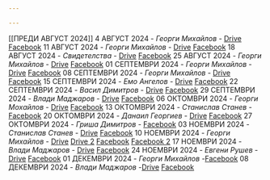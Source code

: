 ```yaml
---

---
```

[[ПРЕДИ АВГУСТ 2024]]
4 АВГУСТ 2024 - *Георги Михайлов* - [Drive](https://drive.google.com/file/d/1_GrfSP2Uq-ZES6ld6cVGpRKW2lItK37m/view?usp=drive_link) [Facebook](https://www.facebook.com/Shalom.Church.Lovech/videos/3362698070530338)
11 АВГУСТ 2024 - *Георги Михайлов* - [Drive](https://drive.google.com/file/d/1PXjHBvNbvxKHmPRWyYgjkxhGza5Yv0kw/view?usp=drive_link) [Facebook](https://www.facebook.com/Shalom.Church.Lovech/videos/510158601520995)
18 АВГУСТ 2024 - *Свидетелства* - [Drive](https://drive.google.com/file/d/1MDwj06UoDHBUg3Tla8q7BN3_yIfxMuC1/view?usp=drive_link) [Facebook](https://www.facebook.com/Shalom.Church.Lovech/videos/1018563079758005)
25 АВГУСТ 2024 - *Георги Михайлов* - [Drive](https://drive.google.com/file/d/1n6lOMXJwXI8cIOoEpFnUZwK8TqzMdDSq/view?usp=sharing) [Facebook](https://www.facebook.com/Shalom.Church.Lovech/videos/492346766858923)
01 СЕПТЕМВРИ 2024 - *Георги Михайлов* - [Drive](https://drive.google.com/file/d/11VoTJwMhfQZiKgBlPIeRetrpEFREBs7L/view?usp=drive_link) [Facebook](https://www.facebook.com/Shalom.Church.Lovech/videos/920498026508996)
08 СЕПТЕМВРИ 2024 - *Георги Михайлов* - [Drive](https://drive.google.com/file/d/1-0VvmkaOXAtTtzTWZCdoLdcaGzj6dxSF/view?usp=drive_link) [Facebook](https://www.facebook.com/Shalom.Church.Lovech/videos/439118628522308)
15 СЕПТЕМВРИ 2024 - *Емо Ангелов* - [Drive](https://drive.google.com/file/d/1B2ML6KZmeEa5PplqzT_eIuQn-x2cpfMG/view?usp=drive_link) [Facebook](https://www.facebook.com/Shalom.Church.Lovech/videos/1074549874010691)
22 СЕПТЕМВРИ 2024 - *Васил Димитров* - [Drive](https://drive.google.com/file/d/1B8PN3g1eFITxE_j0o2ZG2t3FYwecNL8f/view?usp=drivesdk) [Facebook](https://www.facebook.com/share/v/JxVW97CyKtCTMfJ9/)
29 СЕПТЕМВРИ 2024 - *Влади Маджаров* - [Drive](https://drive.google.com/file/d/1BA8q_qXqpAzAZ_3Me4-r1CSe7hDQMGIc/view?usp=drivesdk) [Facebook](https://www.facebook.com/share/v/hknow3MfC74QPqXZ/)
06 ОКТОМВРИ 2024 - *Георги Мохайлов* - [Drive](https://drive.google.com/file/d/1LDZd3dXvcqbJvGdhROO9sW2fZbg9ooKA/view?usp=drivesdk) [Facebook](https://www.facebook.com/share/v/36z4XPf6zyLvrvrY/)
13 ОКТОМВРИ 2024 - *Станислав Станев* - [Facebook](https://www.facebook.com/share/v/zggc5U2mAfWm4axX/)
20 ОКТОМВРИ 2024 - *Данаил Георгиев* - [Drive](https://drive.google.com/file/d/1-5xMWAIAxX6IpX4WxkcYFBPmsSTTn0x1/view?usp=drive_link) [Facebook](https://www.facebook.com/share/v/BJ7EupCJJKHWkY7U/)
27 ОКТОМВРИ 2024 - *Гриша Димитров* - [Facebook](https://www.facebook.com/Shalom.Church.Lovech/videos/1290705311846593)
03 НОЕМВРИ 2024 - *Станислав Станев* - [Drive](https://drive.google.com/file/d/1-9Pk6Gf8NSdV3zrvdfJPIIFDTC8lz9yt/view?usp=drivesdk) [Facebook](https://www.facebook.com/Shalom.Church.Lovech/videos/576606861591739/)
10 НОЕМВРИ 2024 - *Георги Михайлов* - [Drive](https://drive.google.com/file/d/1-BFY9_-bw3pmPWPpqh_WJRPZAv2iQOwM/view?usp=drivesdk) [Drive 2](https://drive.google.com/file/d/1UoHAum5gPM9AgVOmxc43Am_DrnAulziO/view?usp=drivesdk) [Facebook](https://www.facebook.com/share/v/V5R7uvL29S8N2SQk/) [Facebook 2](https://www.facebook.com/share/v/aHRHHeCCySJgRPxA/)
17 НОЕМВРИ 2024 - *Влади Маджаров* - [Drive](https://drive.google.com/file/d/1-KyVXH5lpKBowh2ufzTv0OYzwj8mNfvH/view?usp=drivesdk) [Facebook](https://www.facebook.com/share/v/cMdXk3VRLSUAKLG4/)
24 НОЕМВРИ 2024 - *Евгени Рушев* - [Drive]() [Facebook](https://www.facebook.com/share/v/1o3scDV8VuaacVU6/)
01 ДЕКЕМВРИ 2024 - *Георги Михайлов* -[Facebook](https://www.facebook.com/share/v/YX5T1afw5cQtDFDx/)
08 ДЕКЕМВРИ 2024 - *Влади Маджаров* -[Drive](https://drive.google.com/file/d/1-PgmwmJbJ4exq0M5tKHAmSb23xPuYVjc/view?usp=drivesdk) [Facebook](https://www.facebook.com/share/v/DXpiwW4AA2A7gXrz/)
